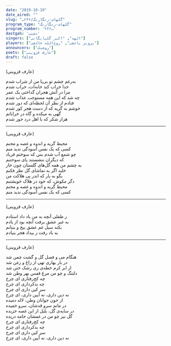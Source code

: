 ```yaml
---
date: "2019-10-19"
date_aired: ""
slug: "گلهای-رنگارنگ/۲۴۶ب"
program_type: "گلهای-رنگارنگ"
program_number: '۲۴۶ب'
dastgah: 'دشتی'
singers: ["الهه", "اکبر گلپایگانی"]
players: ["پرویز یاحقی", "روح‌الله خالقی"]
announcers: ["روشنک"]
poets: ["عارف قزوینی"]
draft: false
---
```


(عارف قزوینی)  

به‌رغم چشم تو بی‌پا من از شراب شدم  
خدا خراب کند خانه‌ات، خراب شدم  
مرا در آتش هجران گداختی یک عمر  
چه شد که این همه مستوجب عذاب شدم  
فتادم از نظر آن لحظه‌ای که دور شدم  
خوشم به گریه که از دست هجر کور شدم  
گهی به میکده و گاه در خراباتم  
هزار شکر که با اهل درد جور شدم  

---  

(عارف قزوینی)  

محیط گریه و اندوه و غصه و محنم  
کسی كه یک نفس آسودگی ندید منم  
چو شمع آب شدم بس که سوختم فریاد  
كه دیگران ننشستند پای سوختنم  
به چشم من همه گل‌های گلستان چون خار  
خلید اگر به تماشای گل نظر فکنم  
بگو به یار که اندر پی هلاکت من  
دگر مکوش، که خود در هلاک خویشتنم  
محیط گریه و اندوه و غصه و محنم  
کسی که یک نفس آسودگی ندید منم  

---  

(عارف قزوینی)  

ز طفلی آنچه به من یاد داد استادم  
به غیر عشق برفت آنچه بود از یادم  
بکند سیل غم عشق بیخ و بنیانم  
به باد رفت ز بیداد هجر بنیادم  

---  

(عارف قزوینی)  

هنگام می و فصل گل و گشت چمن شد  
در بار بهاری تهی از زاغ و زغن شد  
از ابر کرم خطه‌ی ری رشک ختن شد  
دلتنگ و چو من مرغ قفس بهر وطن شد  
چه کج‌رفتاری ای چرخ  
چه بدکرداری ای چرخ  
سر کین داری ای چرخ  
نه دین داری، نه آیین داری، ای چرخ  
از خون جوانان وطن، لاله دمیده  
در ماتم سرو قدشان، سرو خمیده  
در سایه‌ی گل، بلبل از این غصه خزیده  
گل نیز چو من در غمشان جامه دریده  
چه کج‌رفتاری ای چرخ  
چه بدکرداری ای چرخ  
سر کین داری ای چرخ  
نه دین داری، نه آیین داری، ای چرخ  
